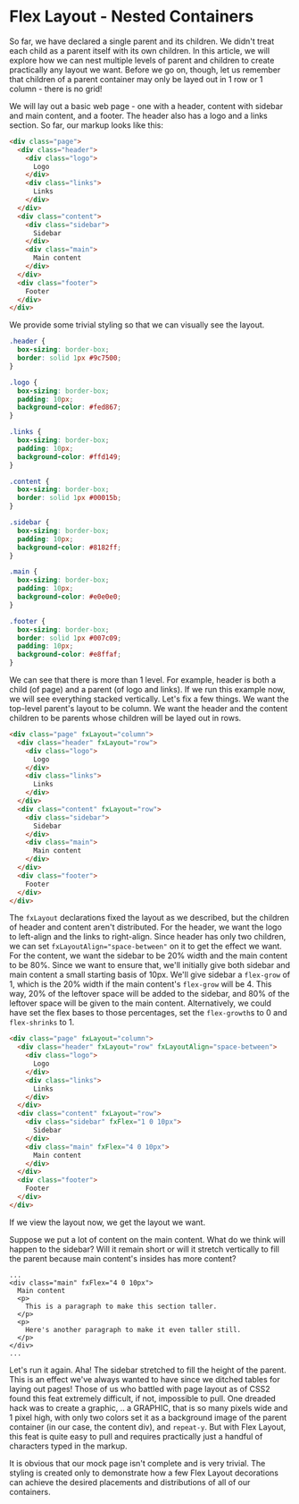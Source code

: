 # Flex Layout - Nested Containers

So far, we have declared a single parent and its children. We didn't treat each child as a parent itself with its own children. In this article, we will explore
how we can nest multiple levels of parent and children to create practically any layout we want. Before we go on, though, let us remember that children of a parent
container may only be layed out in 1 row or 1 column - there is no grid!

We will lay out a basic web page - one with a header, content with sidebar and main content, and a footer. The header also has a logo and a links section. So far,
our markup looks like this:

```html
<div class="page">
  <div class="header">
    <div class="logo">
      Logo
    </div>
    <div class="links">
      Links
    </div>
  </div>
  <div class="content">
    <div class="sidebar">
      Sidebar
    </div>
    <div class="main">
      Main content
    </div>
  </div>
  <div class="footer">
    Footer
  </div>  
</div>
```

We provide some trivial styling so that we can visually see the layout.

```css
.header {
  box-sizing: border-box;
  border: solid 1px #9c7500;
}

.logo {
  box-sizing: border-box;
  padding: 10px;
  background-color: #fed867;
}

.links {
  box-sizing: border-box;
  padding: 10px;
  background-color: #ffd149;
}

.content {
  box-sizing: border-box;
  border: solid 1px #00015b;
}

.sidebar {
  box-sizing: border-box;
  padding: 10px;
  background-color: #8182ff;
}

.main {
  box-sizing: border-box;
  padding: 10px;
  background-color: #e0e0e0;
}

.footer {
  box-sizing: border-box;
  border: solid 1px #007c09;
  padding: 10px;
  background-color: #e8ffaf;
}
```

We can see that there is more than 1 level. For example, header is both a child (of page) and a parent (of logo and links). If we run this example now, we will see
everything stacked vertically. Let's fix a few things. We want the top-level parent's layout to be column. We want the header and the content children to be parents
whose children will be layed out in rows.

```html
<div class="page" fxLayout="column">
  <div class="header" fxLayout="row">
    <div class="logo">
      Logo
    </div>
    <div class="links">
      Links
    </div>
  </div>
  <div class="content" fxLayout="row">
    <div class="sidebar">
      Sidebar
    </div>
    <div class="main">
      Main content
    </div>
  </div>
  <div class="footer">
    Footer
  </div>
</div>
```

The `fxLayout` declarations fixed the layout as we described, but the children of header and content aren't distributed. For the header, we want the logo to left-align
and the links to right-align. Since header has only two children, we can set `fxLayoutAlign="space-between"` on it to get the effect we want. For the content,
we want the sidebar to be 20% width and the main content to be 80%. Since we want to ensure that, we'll initially give both sidebar and main content a small starting
basis of 10px. We'll give sidebar a `flex-grow` of 1, which is the 20% width if the main content's `flex-grow` will be 4. This way, 20% of the leftover space will
be added to the sidebar, and 80% of the leftover space will be given to the main content. Alternatively, we could have set the flex bases to those percentages, set
the `flex-growth`s to 0 and `flex-shrinks` to 1.

```html
<div class="page" fxLayout="column">
  <div class="header" fxLayout="row" fxLayoutAlign="space-between">
    <div class="logo">
      Logo
    </div>
    <div class="links">
      Links
    </div>
  </div>
  <div class="content" fxLayout="row">
    <div class="sidebar" fxFlex="1 0 10px">
      Sidebar
    </div>
    <div class="main" fxFlex="4 0 10px">
      Main content      
    </div>
  </div>
  <div class="footer">
    Footer
  </div>
</div>
```

If we view the layout now, we get the layout we want.

Suppose we put a lot of content on the main content. What do we think will happen to the sidebar? Will it remain short or will it stretch vertically to fill the parent
because main content's insides has more content?

```
...
<div class="main" fxFlex="4 0 10px">
  Main content
  <p>
    This is a paragraph to make this section taller.
  </p>
  <p>
    Here's another paragraph to make it even taller still.
  </p>
</div>
...

```

Let's run it again. Aha! The sidebar stretched to fill the height of the parent. This is an effect we've always wanted to have since we ditched tables for laying out
pages! Those of us who battled with page layout as of CSS2 found this feat extremely difficult, if not, impossible to pull. One dreaded hack was to create a graphic,
.. a GRAPHIC, that is so many pixels wide and 1 pixel high, with only two colors set it as a background image of the parent container (in our case, the content div),
and `repeat-y`. But with Flex Layout, this feat is quite easy to pull and requires practically just a handful of characters typed in the markup.

It is obvious that our mock page isn't complete and is very trivial. The styling is created only to demonstrate how a few Flex Layout decorations can achieve the
desired placements and distributions of all of our containers.
